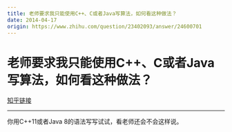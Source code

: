 ```yaml
---
title: 老师要求我只能使用C++、C或者Java写算法，如何看这种做法？
date: 2014-04-17
origin: https://www.zhihu.com/question/23402093/answer/24600701
---
```

# 老师要求我只能使用C++、C或者Java写算法，如何看这种做法？

[知乎链接](https://www.zhihu.com/question/23402093/answer/24600701)

---------

<span class="RichText ztext CopyrightRichText-richText" itemprop="text">你用C++11或者Java 8的语法写写试试，看老师还会不会这样说。</span>